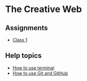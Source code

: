 # The Creative Web

## Assignments
- [Class 1](https://github.com/BarakChamo/The-Creative-Web/tree/master/classes/class%201)

## Help topics
- [How to use terminal](https://github.com/BarakChamo/The-Creative-Web/blob/master/help/Using%20Git.md)
- [How to use Git and GitHub](https://github.com/BarakChamo/The-Creative-Web/blob/master/help/Using%20Terminal.md)

